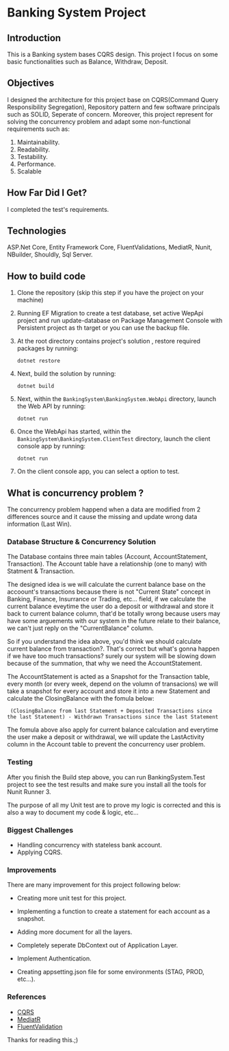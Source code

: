 
# Banking System Project

## Introduction

This is a Banking system bases CQRS design. This project I focus on some basic functionalities such as Balance, Withdraw, Deposit.

## Objectives

I designed the architecture for this project base on CQRS(Command Query Responsibility Segregation), Repository pattern and few software principals such as SOLID, Seperate of concern. Moreover, this project represent for solving the concurrency problem and adapt some non-functional requirements such as:

1. Maintainability.
2. Readability.
3. Testability.
4. Performance.
5. Scalable

## How Far Did I Get?

I completed the test's requirements.

## Technologies

ASP.Net Core, Entity Framework Core, FluentValidations, MediatR, Nunit, NBuilder, Shouldly, Sql Server. 

## How to build code

  1. Clone the repository (skip this step if you have the project on your machine)
  
  2. Running EF Migration to create a test database, set active WepApi project and run update-database on Package Management Console with Persistent project as th target or you can use the backup file.  
  
  3. At the root directory contains project's solution , restore required packages by running:
     ```
     dotnet restore
     ```
  4. Next, build the solution by running:
     ```
     dotnet build
     ```
  5. Next, within the `BankingSystem\BankingSystem.WebApi` directory, launch the Web API by running:
     ```
     dotnet run
     ```
  6. Once the WebApi has started, within the `BankingSystem\BankingSystem.ClientTest` directory, launch the client console app by running:
     ```
	 dotnet run
	 ```
  7. On the client console app, you can select a option to test.

## What is concurrency problem ?

The concurrency problem happend when a data are modified from 2 differences source and it cause the missing and update wrong data information (Last Win).

### Database Structure & Concurrency Solution

The Database contains three main tables (Account, AccountStatement, Transaction). The Account table have a relationship (one to many) with Statment & Transaction.

The designed idea is we will calculate the current balance base on the accoount's transactions because there is not "Current State" concept in Banking, Finance, Insurrance or Trading, etc... field, if we calculate the current balance eveytime the user do a deposit or withdrawal and store it back to current balance column, that'd be totally wrong because users may have some arguements with our system in the future relate to their balance, we can't just reply on the "CurrentBalance" column.

So if you understand the idea above, you'd think we should calculate current balance from transaction?. That's correct but what's gonna happen if we have too much transactions? surely our system will be slowing down because of the summation, that why we need the AccountStatement. 

The AccountStatement is acted as a Snapshot for the Transaction table, every month (or every week, depend on the volumn of transacions) we will take a snapshot for every account and store it into a new Statement and calculate the ClosingBalance with the fomula below:

```
 (ClosingBalance from last Statement + Deposited Transactions since the last Statement) - Withdrawn Transactions since the last Statement
```
The fomula above also apply for current balance calculation and everytime the user make a deposit or withdrawal, we will update the LastActivity column in the Account table to prevent the concurrency user problem.

### Testing

After you finish the Build step above, you can run BankingSystem.Test project to see the test results and make sure you install all the tools for Nunit Runner 3.

The purpose of all my Unit test are to prove my logic is corrected and this is also a way to document my code & logic, etc...

### Biggest Challenges

- Handling concurrency with stateless bank account.
- Applying CQRS.

### Improvements
There are many improvement for this project following below:

+ Creating more unit test for this project.

+ Implementing a function to create a statement for each account as a snapshot. 

+ Adding more document for all the layers.

+ Completely seperate DbContext out of Application Layer.

+ Implement Authentication.

+ Creating appsetting.json file for some environments (STAG, PROD, etc...). 

### References
* [CQRS](https://martinfowler.com/bliki/CQRS.html)
* [MediatR](https://github.com/jbogard/MediatR)
* [FluentValidation](https://github.com/JeremySkinner/FluentValidation)
 
Thanks for reading this.;)



